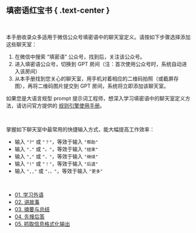 填密语红宝书 { .text-center }
-----------

&nbsp;

本手册收录众多适用于微信公众号填密语中的聊天室定义。请按如下步骤选择添加这些聊天室：

1. 在微信中搜索 “填密语” 公众号，找到后，关注该公众号。
2. 进入填密语公众号，切换到 GPT 房间（注：首次使用公众号时，系统自动进入该房间）
3. 从本手册找到您关心的聊天室，用手机对着相应的二维码拍照（或截屏存图），再将二维码图片提交到 GPT 房间，系统将立即添加该聊天室。

如果您是大语言规型 prompt 提示词工程师，想深入学习填密语中的聊天室定义方法，请访问官方提供的 [规则引擎使用手册](https://fnw-tools.github.io/tmy-rule-engine/index.html)。

&nbsp;

掌握如下聊天室中最常用的快捷输入方式，能大幅提高工作效率：

- 输入 `"?"` 或 `"？"`，等效于输入 `"帮助"`
- 输入 `"."` 或 `"。"`，等效于输入 `"结束"`
- 输入 `","` 或 `"，"`，等效于输入 `"继续"`
- 输入 `"!"` 或 `"！"`，等效于输入 `"后退"`
- 输入 `",,"` 或 `"，，"`，等效于输入 `"更多"`

&nbsp;

- [01. 学习外语](#01)
- [02. 讲故事](#02)
- [03. 摘要与总结](#03)
- [04. 先搜后答](#04)
- [05. 抓取信息格式化输出](#05)
